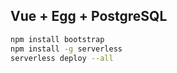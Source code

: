 ## Vue + Egg + PostgreSQL

```sh
npm install bootstrap
npm install -g serverless
serverless deploy --all
```